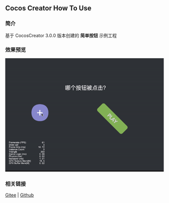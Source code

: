 ## Cocos Creator How To Use

### 简介

基于 CocosCreator 3.0.0 版本创建的 **简单按钮** 示例工程

### 效果预览
![image](../../gif/202203/2022030201.gif)

### 相关链接
[Gitee](https://gitee.com/mirrors_cocos-creator/example-cases/tree/v2.4.3/assets/cases/02_ui/03_button) | [Github](https://github.com/cocos-creator/example-cases/tree/v2.4.3/assets/cases/02_ui/03_button)